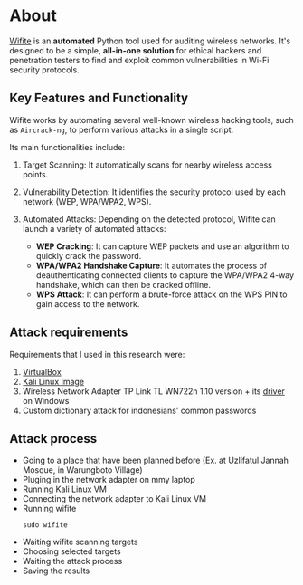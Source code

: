 # About

[Wifite](https://github.com/derv82/wifite) is an **automated** Python tool used for auditing wireless networks. It's designed to be a simple, **all-in-one solution** for ethical hackers and penetration testers to find and exploit common vulnerabilities in Wi-Fi security protocols.

## Key Features and Functionality

Wifite works by automating several well-known wireless hacking tools, such as `Aircrack-ng`, to perform various attacks in a single script. 

Its main functionalities include:

1. Target Scanning: It automatically scans for nearby wireless access points.

2. Vulnerability Detection: It identifies the security protocol used by each network (WEP, WPA/WPA2, WPS).

3. Automated Attacks: Depending on the detected protocol, Wifite can launch a variety of automated attacks:

    - **WEP Cracking**: It can capture WEP packets and use an algorithm to quickly crack the password.
    - **WPA/WPA2 Handshake Capture**: It automates the process of deauthenticating connected clients to capture the WPA/WPA2 4-way handshake, which can then be cracked offline.
    - **WPS Attack**: It can perform a brute-force attack on the WPS PIN to gain access to the network.

## Attack requirements

Requirements that I used in this research were:

1. [VirtualBox](https://www.virtualbox.org/wiki/Downloads)
2. [Kali Linux Image](https://www.kali.org/get-kali/#kali-virtual-machines)
3. Wireless Network Adapter TP Link TL WN722n 1.10 version + its [driver](https://youtu.be/RJbc6mUZE0s?si=UY-qYhacxSYfNzzp) on Windows
4. Custom dictionary attack for indonesians' common passwords

## Attack process

- Going to a place that have been planned before (Ex. at Uzlifatul Jannah Mosque, in Warungboto Village)
- Pluging in the network adapter on mmy laptop
- Running Kali Linux VM
- Connecting the network adapter to Kali Linux VM
- Running wifite
  ```
  sudo wifite
  ```
- Waiting wifite scanning targets
- Choosing selected targets
- Waiting the attack process
- Saving the results
